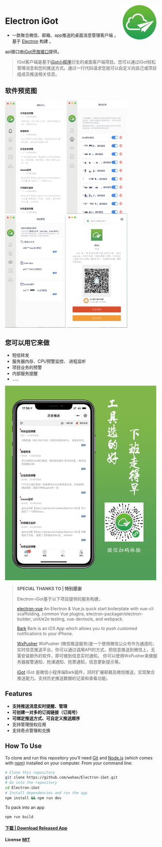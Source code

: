 <img src="assets/logo.png" alt="logo" height="120" align="right" />

# Electron iGot

* 一款聚合微信、邮箱、app推送的桌面消息管理客户端 。 基于 [Electron](https://github.com/atom/electron) 构建 。 

api接口由[iGot开放接口](https://wahao.github.io/Bark-MP-helper/#/zh-cn/)提供。

> iGot客户端是基于[iGot小程序](https://github.com/wahao/Bark-MP-helper)衍生的桌面客户端项目。您可以通过iGot轻松管理消息和您的推送方式。通过一行代码请求您就可以自定义向自己或项目组成员推送相关信息。
>

## 软件预览图

<img src="screenshots/WX20200103-142613@2x.png" alt="通知中心" width="200" />

<img src="screenshots/WX20200103-142651@2x.png" alt="授权应用" width="200" />

<img src="screenshots/WX20200103-142707@2x.png" alt="推送管理" width="200" />

<img src="screenshots/WX20200103-142749@2x.png" alt="关于软件" width="200" />

## 您可以用它来做

- 短信转发
- 服务器内存、CPU预警监控、 进程监听
- 项目业务的预警
- 内部服务提醒
- .....

<img src="assets/qrcode.jpg" alt="宣传图" width="500" />

> **SPECIAL THANKS TO | 特别感谢**
> 
> Electron-iGot基于以下项目提供的服务构建，
>
> [electron-vue](https://github.com/SimulatedGREG/electron-vue) An Electron & Vue.js quick start boilerplate with vue-cli scaffolding, common Vue plugins, electron-packager/electron-builder, unit/e2e testing, vue-devtools, and webpack.
>
> [Bark](https://github.com/Finb/Bark) Bark is an iOS App which allows you to push customed notifications to your iPhone.
>
> [WxPusher](https://github.com/zjiecode/wxpusher-docs) WxPusher (微信推送服务)是一个使用微信公众号作为通道的，实时信息推送平台，你可以通过调用API的方式，把信息推送到微信上，无需安装额外的软件，即可做到信息实时通知。 你可以使用WxPusher来做服务器报警通知、抢课通知、抢票通知，信息更新提示等。
>
> [iGot](https://github.com/wahao/Bark-MP-helper) iGot 是微信小程序端Bark插件，同时扩展邮箱及微信推送，实现聚合推送能力。支持历史推送数据的记录和查看功能。
>

## Features

- **支持推送消息实时提醒、管理**
- **可创建一对多的订阅链接（订阅号）**
- **可绑定推送方式、可自定义推送顺序**
- 支持管理授权应用
- 支持奇点管理和兑换

## How To Use

To clone and run this repository you'll need [Git](https://git-scm.com) and [Node.js](https://nodejs.org/en/download/) (which comes with [npm](https://www.npmjs.com/)) installed on your computer. From your command line:

``` bash
# Clone this repository
git clone https://github.com/wahao/Electron-iGot.git
# Go into the repository
cd Electron-iGot
# Install dependencies and run the app
npm install && npm run dev
```

To pack into an app

``` shell
npm run build
```

#### [下载 | Download Released App](https://github.com/wahao/Electron-iGot/releases)

#### License [MIT](LICENSE.md)
